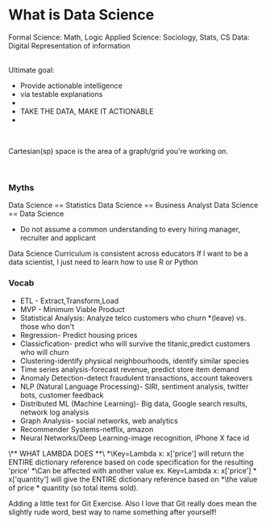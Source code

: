 <h1> What is Data Science</h1>

<p>Formal Science: Math, Logic
Applied Science: Sociology, Stats, CS
Data: Digital Representation of information</p>
<br>
Ultimate goal: 
<ul>
<li>Provide actionable intelligence</li>
<li>via testable explanations<li>
<li>TAKE THE DATA, MAKE IT ACTIONABLE<li>
</ul>
<br>
<p>Cartesian(sp) space is the area of a graph/grid you're working on.</p>
<br>
<h3>Myths</h3>
<p>Data Science == Statistics
Data Science == Business Analyst
Data Science == Data Science
<ul>
<li>Do not assume a common understanding to every hiring manager, recruiter and applicant</li>
</ul>
Data Science Curriculum is consistent across educators
If I want to be a data scientist, I just need to learn how to use R or Python
</p>
<h3>Vocab</h3>
<ul>
<li>ETL - Extract,Transform,Load</li>
<li>MVP - Minimum Viable Product</li>
<li>Statistical Analysis: Analyze telco customers who churn *(leave) vs. those who don't</li>
<li>Regression- Predict housing prices</li>
<li>Classicfication- predict who will survive the titanic,predict customers who will churn</li>
<li>Clustering-identify physical neighbourhoods, identify similar species</li>
<li>Time series analysis-forecast revenue, predict store item demand</li>
<li>Anomaly Detection-detect fraudulent transactions, account takeovers</li>
<li>NLP (Natural Language Processing)- SIRI, sentiment analysis, twitter bots, customer feedback</li>
<li>Distributed ML (Machine Learning)- Big data, Google search results, network log analysis</li>
<li>Graph Analysis- social networks, web analytics</li>
<li>Recommender Systems-netflix, amazon</li>
<li>Neural Networks/Deep Learning-image recognition, iPhone X face id</li>
</ul>


\\** WHAT LAMBDA DOES **\\
*\Key=Lambda x: x['price']  will return the ENTIRE dictionary reference based on code specification for the resulting 'price'
*\Can be affected with another value ex. Key=Lambda x: x['price'] * x['quantity'] will give the ENTIRE dictionary reference based on
*\the value of price * quantity (so total items sold).

Adding a little text for Git Exercise. Also I love that Git really does mean the slightly rude word, best way to name something after yourself!
